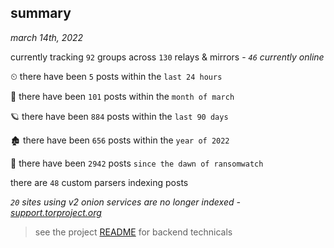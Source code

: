 
## summary
_march 14th, 2022_

currently tracking `92` groups across `130` relays & mirrors - _`46` currently online_

⏲ there have been `5` posts within the `last 24 hours`

🦈 there have been `101` posts within the `month of march`

🪐 there have been `884` posts within the `last 90 days`

🏚 there have been `656` posts within the `year of 2022`

🦕 there have been `2942` posts `since the dawn of ransomwatch`

there are `48` custom parsers indexing posts

_`20` sites using v2 onion services are no longer indexed - [support.torproject.org](https://support.torproject.org/onionservices/v2-deprecation/)_

> see the project [README](https://github.com/thetanz/ransomwatch#ransomwatch--) for backend technicals
